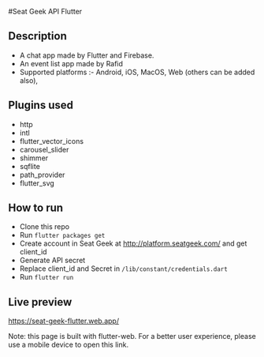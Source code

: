#Seat Geek API Flutter

## Description
* A chat app made by Flutter and Firebase.
* An event list app made by Rafid
* Supported platforms :- Android, iOS, MacOS, Web (others can be added also),

## Plugins used
* http
* intl
* flutter_vector_icons
* carousel_slider
* shimmer
* sqflite
* path_provider 
* flutter_svg

## How to run
* Clone this repo
* Run `flutter packages get`
* Create account in Seat Geek at http://platform.seatgeek.com/ and get client_id
* Generate API secret
* Replace client_id and Secret in `/lib/constant/credentials.dart`
* Run `flutter run`

## Live preview

https://seat-geek-flutter.web.app/

Note: this page is built with flutter-web. For a better user experience, please use a mobile device to open this link.